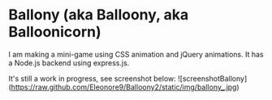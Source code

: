 Ballony (aka Balloony, aka Balloonicorn)
=======

I am making a mini-game using CSS animation and jQuery animations.
It has a Node.js backend using express.js.

It's still a work in progress, see screenshot below:
![screenshotBallony] (https://raw.github.com/Eleonore9/Balloony2/static/img/ballony_.jpg) 
